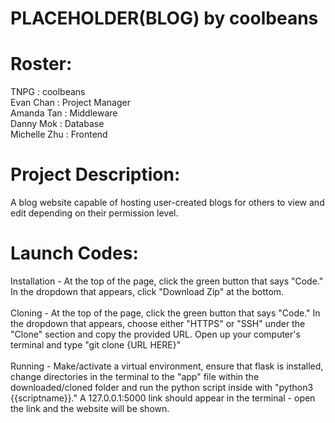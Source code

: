 # PLACEHOLDER(BLOG) by coolbeans
# Roster: 
  TNPG         : coolbeans <br>
  Evan Chan    : Project Manager <br>
  Amanda Tan   : Middleware <br>
  Danny Mok    : Database <br>
  Michelle Zhu : Frontend <br>
# Project Description: 
A blog website capable of hosting user-created blogs for others to view and edit depending on their permission level.
# Launch Codes:
   Installation - At the top of the page, click the green button that says "Code." In the dropdown that appears, click "Download Zip" at the bottom.<br>
   <br>
   Cloning - At the top of the page, click the green button that says "Code." In the dropdown that appears, choose either "HTTPS" or "SSH" under the "Clone" section and copy the provided URL. Open up your computer's terminal and type "git clone {URL HERE}"<br>
   <br>
   Running - Make/activate a virtual environment, ensure that flask is installed, change directories in the terminal to the "app" file within the downloaded/cloned folder and run the python script inside with "python3 {{scriptname}}." A 127.0.0.1:5000 link should appear in the terminal - open the link and the website will be shown. <br>